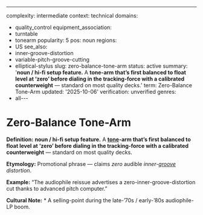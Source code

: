 ---
complexity: intermediate
context: technical
domains:
- quality_control
equipment_association:
- turntable
- tonearm
popularity: 5
pos: noun
regions:
- US
see_also:
- inner-groove-distortion
- variable-pitch-groove-cutting
- elliptical-stylus
slug: zero-balance-tone-arm
status: active
summary: '**noun / hi-fi setup feature.** A **tone-arm that’s first balanced to float
  level at ‘zero’ before dialing in the tracking-force with a calibrated counterweight**
  — standard on most quality decks.'
term: Zero-Balance Tone-Arm
updated: '2025-10-06'
verification: unverified
genres:
- all---

# Zero-Balance Tone-Arm

**Definition:** **noun / hi-fi setup feature.** A **[tone](../t/tone-arm/)-arm that’s first balanced to float level at ‘zero’ before dialing in the tracking-force with a calibrated counterweight** — standard on most quality decks.

**Etymology:** Promotional phrase — claims *zero* audible *inner-[groove](../g/groove-wear/) distortion*.

**Example:** “The audiophile reissue advertises a zero-inner-groove-distortion cut thanks to advanced pitch computer.”

**Cultural Note:** * A selling-point during the late-’70s / early-’80s audiophile-LP boom.

